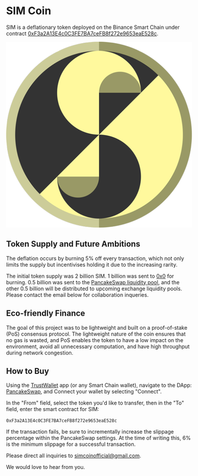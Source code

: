 # SIM Coin

SIM is a deflationary token deployed on the Binance Smart Chain under contract [0xF3a2A13E4c0C3FE7BA7ceFB8f272e9653eaE528c](https://bscscan.com/token/0x5df196e555b57608a367e54da2e4abc830d0385a).

![alt text](logo/SimCoin_512.png)

## Token Supply and Future Ambitions

The deflation occurs by burning 5% off every transaction, which not only limits the supply but incentivises holding it due to the increasing rarity.

The initial token supply was 2 billion SIM. 1 billion was sent to [0x0](https://bscscan.com/tx/0xaa8547a7348357d7a064910691ac8596ad981ffcb3ebeb71436326d60446519a) for burning. 0.5 billion was sent to the [PancakeSwap liquidity pool](https://bscscan.com/tx/0x5c1e02cafa29307fa6eb620a650cd2a7084387e994a0e328f4d96f5716cb67a4), and the other 0.5 billion will be distributed to upcoming exchange liquidity pools. Please contact the email below for collaboration inqueries.

## Eco-friendly Finance

The goal of this project was to be lightweight and built on a proof-of-stake (PoS) consensus protocol. The lightweight nature of the coin ensures that no gas is wasted, and PoS enables the token to have a low impact on the environment, avoid all unnecessary computation, and have high throughput during network congestion. 

## How to Buy

Using the [TrustWallet](https://trustwallet.com/) app (or any Smart Chain wallet), navigate to the DApp: [PancakeSwap](https://exchange.pancakeswap.finance/), and Connect your wallet by selecting "Connect".

In the "From" field, select the token you'd like to transfer, then in the "To" field, enter the smart contract for SIM:
```
0xF3a2A13E4c0C3FE7BA7ceFB8f272e9653eaE528c
```
If the transaction fails, be sure to incrementally increase the slippage percentage within the PancakeSwap settings. At the time of writing this, 6% is the minimum slippage for a successful transaction.

Please direct all inquiries to simcoinofficial@gmail.com.

We would love to hear from you.
